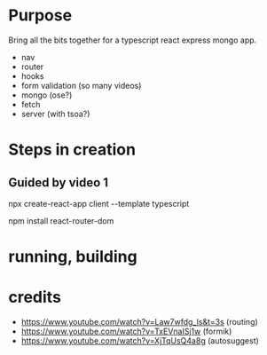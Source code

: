 # Purpose
Bring all the bits together for a typescript react express mongo app.

- nav
- router
- hooks
- form validation (so many videos)
- mongo (ose?)
- fetch 
- server (with tsoa?)

# Steps in creation

## Guided by video 1
npx create-react-app client --template typescript

npm install react-router-dom

# running, building


# credits

- https://www.youtube.com/watch?v=Law7wfdg_ls&t=3s (routing)
- https://www.youtube.com/watch?v=TxEVnaISj1w (formik)
- https://www.youtube.com/watch?v=XjTqUsQ4a8g (autosuggest)

